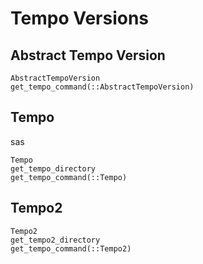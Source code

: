 # Tempo Versions

## Abstract Tempo Version

```@docs
AbstractTempoVersion
get_tempo_command(::AbstractTempoVersion)
```

## Tempo
sas

```@docs
Tempo
get_tempo_directory
get_tempo_command(::Tempo)
```

## Tempo2
```@docs
Tempo2
get_tempo2_directory
get_tempo_command(::Tempo2)
```




